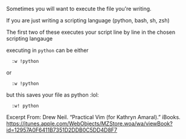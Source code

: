 Sometimes you will want to execute the file you're writing.

If you are just writing a scripting language (python, bash, sh, zsh)

The first two of these executes your script line by line in the chosen scripting langauge



executing in `python` can be either
```vim
  :w !python
```
or

```vim
  :w !python
```

but this saves your file as python :lol:
```vim
  :w! python
```

Excerpt From: Drew Neil. “Practical Vim (for Kathryn Amaral).” iBooks. https://itunes.apple.com/WebObjects/MZStore.woa/wa/viewBook?id=12957A0F6411B7351D2DDB0C5DD4D8F7
